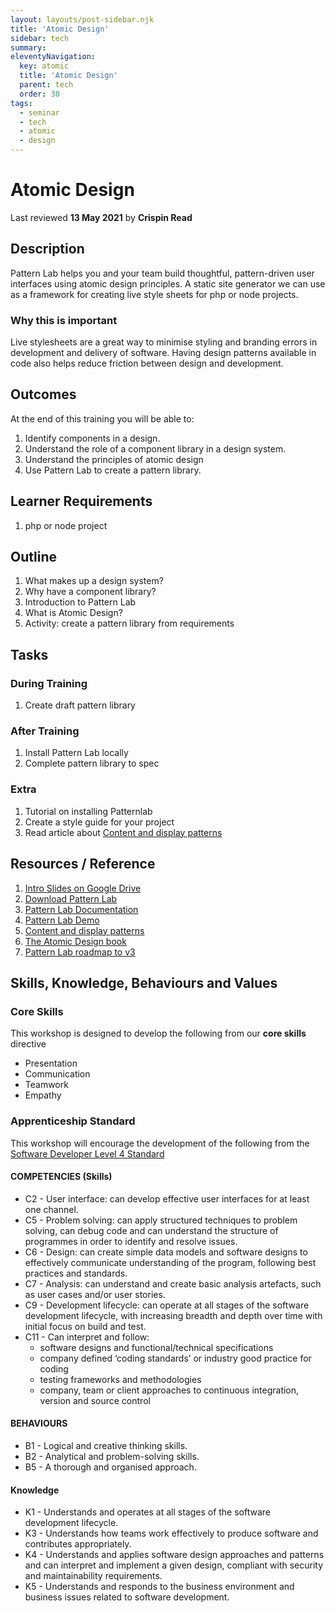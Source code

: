 ```yaml
---
layout: layouts/post-sidebar.njk
title: 'Atomic Design'
sidebar: tech
summary:
eleventyNavigation:
  key: atomic
  title: 'Atomic Design'
  parent: tech
  order: 30
tags:
  - seminar
  - tech
  - atomic
  - design
---
```


# Atomic Design

Last reviewed **13 May 2021** by **Crispin Read**

## Description

Pattern Lab helps you and your team build thoughtful, pattern-driven user interfaces using atomic design principles. A static site generator we can use as a framework for creating live style sheets for php or node projects.

### Why this is important

Live stylesheets are a great way to minimise styling and branding errors in development and delivery of software. Having design patterns available in code also helps reduce friction between design and development.

## Outcomes

At the end of this training you will be able to:

1. Identify components in a design.
1. Understand the role of a component library in a design system.
1. Understand the principles of atomic design
1. Use Pattern Lab to create a pattern library.

## Learner Requirements

1. php or node project

## Outline

1. What makes up a design system?
1. Why have a component library?
1. Introduction to Pattern Lab
1. What is Atomic Design?
1. Activity: create a pattern library from requirements

## Tasks

### During Training

1. Create draft pattern library

### After Training

1. Install Pattern Lab locally
1. Complete pattern library to spec

### Extra

1. Tutorial on installing Patternlab
1. Create a style guide for your project
1. Read article about [Content and display patterns](http://bradfrost.com/blog/link/content-and-display-patterns/)

## Resources / Reference

1. [Intro Slides on Google Drive](https://docs.google.com/presentation/d/19OdkD4fEea_fjImurZljuUmGFYcUBnuPsSl5KFlS4cw/edit?usp=sharing)
1. [Download Pattern Lab](http://patternlab.io/download.html)
1. [Pattern Lab Documentation](http://patternlab.io/docs/index.html)
1. [Pattern Lab Demo](http://demo.patternlab.io/)
1. [Content and display patterns](http://bradfrost.com/blog/link/content-and-display-patterns/)
1. [The Atomic Design book](http://atomicdesign.bradfrost.com/)
1. [Pattern Lab roadmap to v3](https://github.com/pattern-lab/patternlab-node/issues/983)

## Skills, Knowledge, Behaviours and Values

### Core Skills

This workshop is designed to develop the following from our **core skills** directive

- Presentation
- Communication
- Teamwork
- Empathy

### Apprenticeship Standard

This workshop will encourage the development of the following from the [Software Developer Level 4 Standard](https://www.instituteforapprenticeships.org/apprenticeship-standards/software-developer/)

#### COMPETENCIES (Skills)

- C2 - User interface: can develop effective user interfaces for at least one channel.
- C5 - Problem solving: can apply structured techniques to problem solving, can debug code and can understand the structure of programmes in order to identify and resolve issues.
- C6 - Design: can create simple data models and software designs to effectively communicate understanding of the program, following best practices and standards.
- C7 - Analysis: can understand and create basic analysis artefacts, such as user cases and/or user stories.
- C9 - Development lifecycle: can operate at all stages of the software development lifecycle, with increasing breadth and depth over time with initial focus on build and test.
- C11 - Can interpret and follow:
  - software designs and functional/technical specifications
  - company defined ‘coding standards’ or industry good practice for coding
  - testing frameworks and methodologies
  - company, team or client approaches to continuous integration, version and source control

#### BEHAVIOURS

- B1 - Logical and creative thinking skills.
- B2 - Analytical and problem-solving skills.
- B5 - A thorough and organised approach.

#### Knowledge

- K1 - Understands and operates at all stages of the software development lifecycle.
- K3 - Understands how teams work effectively to produce software and contributes appropriately.
- K4 - Understands and applies software design approaches and patterns and can interpret and implement a given design, compliant with security and maintainability requirements.
- K5 - Understands and responds to the business environment and business issues related to software development.
